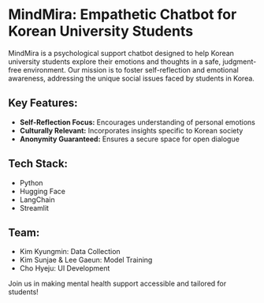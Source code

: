 # MindMira: Empathetic Chatbot for Korean University Students

MindMira is a psychological support chatbot designed to help Korean university students explore their emotions and thoughts in a safe, judgment-free environment. Our mission is to foster self-reflection and emotional awareness, addressing the unique social issues faced by students in Korea.

## Key Features:
- **Self-Reflection Focus:** Encourages understanding of personal emotions
- **Culturally Relevant:** Incorporates insights specific to Korean society
- **Anonymity Guaranteed:** Ensures a secure space for open dialogue

## Tech Stack:
- Python
- Hugging Face
- LangChain
- Streamlit

## Team:
- Kim Kyungmin: Data Collection
- Kim Sunjae & Lee Gaeun: Model Training
- Cho Hyeju: UI Development

Join us in making mental health support accessible and tailored for students!
